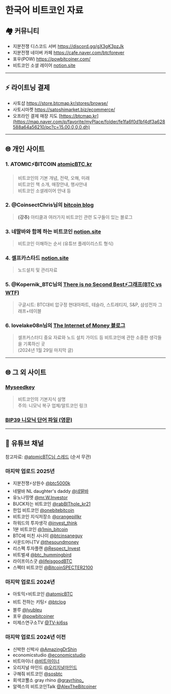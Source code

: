 # 한국어 비트코인 자료

## 🏘️ 커뮤니티
- 지분전쟁 디스코드 서버 https://discord.gg/gX3gK3pzJk
- 지분전쟁 네이버 카페 https://cafe.naver.com/btcforever
- 포우(POW) https://powbitcoiner.com/
- 비트코인 소셜 레이어 [notion.site](https://exciting-cheek-5fa.notion.site/itcoin-Social-Layer-17267469618f80e78b4ec91ae055ec06)
---
## ⚡️ 라이트닝 결제
- 사토샵 https://store.btcmap.kr/stores/browse/
- 사토시마켓 https://satoshimarket.biz/ecommerce/
- 오프라인 결제 매장 지도 [https://btcmap.kr](https://map.naver.com/p/favorite/myPlace/folder/fe1fa6f0d1bf4df3a628588a64a56210/pc?c=15.00,0,0,0,dh)
---
## 🌐 개인 사이트
### 1. ATOMIC⚡️₿ITCOIN [atomicBTC.kr](https://atomicbtc.notion.site/ATOMIC-ITCOIN-8808cd293d9e4fd294a03fdd590c2131)
> 비트코인의 기본 개념, 전략, 오해, 미래  
> 비트코인 책 소개, 매장안내, 행사안내  
> 비트코인 소셜레이어 안내 등  

### 2. @CoinsectChris님의 [bitcoin blog](https://btc.coinsect.io/)
> **(강추)** 아티클과 여러가지 비트코인 관련 도구들이 있는 블로그

### 3. 네딸바와 함께 하는 비트코인 [notion.site](https://righteous-route-5d3.notion.site/1cdc206ac58f8010b45ad550d5686a08)
> 비트코인 이해하는 순서 (유튜브 플레이리스트 형식)
  
### 4. 셀프카스타드 [notion.site](https://florentine-porkpie-563.notion.site/2e905cab90ae4a979711ec40bbb85d64?v=7c329be91bd44a03928fcfa3ed4c3fe4)  
> 노드설치 및 관리자료

### 5. @Kopernik_BTC님의 [There is no Second Best⚡️그래프(BTC vs WTF)](https://docs.google.com/spreadsheets/u/1/d/e/2PACX-1vQ6E5uQvhgC4scIMLfhoh0f6u4xZS0LZhkY2pWcBDkFGjztA2K0_sD1JTgs59bUhg/pubhtml)
> 구글시트: BTC대비 압구정 현대아파트, 테슬라, 스트레티지, S&P, 삼성전자 그래프+테이블

### 6. lovelake08n님의 [The Internet of Money 블로그](https://blog.naver.com/lovelake08n)
> 셀프커스터디 중요 자료와 노드 설치 가이드 등 비트코인에 관한 소중한 생각들을 기록하신 곳  
> (2024년 1월 29일 마지막 글)
---

## 🌐 그 외 사이트
### [Myseedkey](https://myseedkey.com/learn/bitcoin/)
> 비트코인의 기본지식 설명  
> 주의: 니모닉 복구 업체/알트코인 링크

### [BIP39 니모닉 단어 파일 (영문)](https://github.com/bitcoin/bips/blob/master/bip-0039/english.txt)

---
## 🎦 유튜브 채널
참고자료: [@atomicBTC님 스레드](https://x.com/atomicBTC/status/1564381447527727104) (순서 무관)  

### 마지막 업로드 2025년
- 지분전쟁⚡️상원수 [@btc5000k](https://www.youtube.com/@btc5000k)
- 네딸바 NL daughter's daddy [@네딸바](https://www.youtube.com/@네딸바)
- 유노나띵엣 [@mr.W.Investor](https://www.youtube.com/@mr.W.Investor)
- BUCK차는 비트코인 [@rabBIThole_kr21](https://www.youtube.com/@rabBIThole_kr21)
- 한입 비트코인 [@onebitebitcoin](https://www.youtube.com/@onebitebitcoin)
- 비트코인 지식저장소 [@orangepillkr](https://www.youtube.com/@orangepillkr)
- 하워드의 투자생각 [@invest_think](https://www.youtube.com/@invest_think)
- 1분 비트코인 [@1min_bitcoin](https://www.youtube.com/@1min_bitcoin)
- BTC에 미친 사나이 [@btcinsaneguy](https://www.youtube.com/@btcinsaneguy)
- 사운드머니TV [@thesoundmoney](https://www.youtube.com/@thesoundmoney)
- 리스펙 투자플랜 [@Respect_Invest](https://www.youtube.com/@Respect_Invest)
- 비트벌새 [@btc_hummingbird](https://www.youtube.com/@btc_hummingbird)
- 라이프이스굿 [@lifeisgoodBTC](https://www.youtube.com/@lifeisgoodBTC)
- 스펙터 비트코인 [@BitcoinSPECTER2100](https://www.youtube.com/@BitcoinSPECTER2100)
  
### 마지막 업로드 2024년
- 아토믹⚡️비트코인 [@atomicBTC](https://www.youtube.com/@atomicBTC)
- 비트 전하는 키팅⚡ [@btclog](https://www.youtube.com/@btclog)
- 블루 [@lyubleu](https://www.youtube.com/@lyubleu)
- 포우 [@powbitcoiner](https://www.youtube.com/@powbitcoiner)
- 미제스연구소TV [@TV-ki6ss](https://www.youtube.com/@TV-ki6ss)
    
### 마지막 업로드 2024년 이전
- 신박한 신박사 [@AmazingDrShin](https://www.youtube.com/@AmazingDrShin)
- economicstudio [@economicstudio](https://www.youtube.com/@economicstudio)
- 비트마이너 [@비트마이너](https://www.youtube.com/@비트마이너)
- 오리지널 마인드 [@오리지널마인드](https://www.youtube.com/@오리지널마인드)
- 구해줘 비트코인 [@sosbtc](https://www.youtube.com/@sosbtc)
- 회색코뿔소 gray rhino [@grayrhino_](https://www.youtube.com/@grayrhino_)
- 알렉스의 비트코인Talk [@AlexTheBitcoiner](https://www.youtube.com/@AlexTheBitcoiner)

